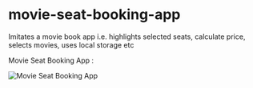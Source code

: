 # movie-seat-booking-app
Imitates a movie book app i.e. highlights selected seats, calculate price, selects movies, uses local storage etc 

Movie Seat Booking App : 

![Movie Seat Booking App](https://user-images.githubusercontent.com/37264147/179061051-7e675713-8520-4a66-af8c-3701becd2bc4.gif)

